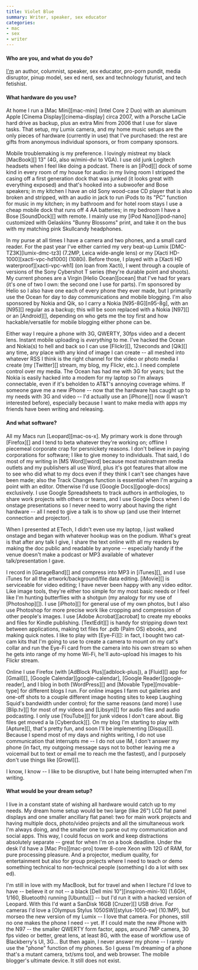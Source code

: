 ```yaml
---
title: Violet Blue
summary: Writer, speaker, sex educator
categories:
- mac
- sex
- writer
---
```


#### Who are you, and what do you do?

[I'm](http://tinynibbles.com/ "Violet's website.") an author, columnist, speaker, sex educator, pro-porn pundit, media disruptor, pinup model, sex ed nerd, sex and technology futurist, and tech fetishist.

#### What hardware do you use?

At home I run a [Mac Mini][mac-mini] (Intel Core 2 Duo) with an aluminum Apple [Cinema Display][cinema-display] circa 2007, with a Porsche LaCie hard drive as backup, plus an extra Mini from 2006 that I use for slave tasks. That setup, my Lumix camera, and my home music setups are the only pieces of hardware (currently in use) that I've purchased: the rest are gifts from anonymous individual sponsors, or from company sponsors.

Mobile troublemaking is my preference. I lovingly mistreat my black [MacBook][] 13" (4G, also w/mini-dvi to VGA). I use old junk Logitech headsets when I feel like doing a podcast. There is an [iPod][] dock of some kind in every room of my house for audio: in my living room I stripped the casing off a first generation dock that was junked (it looks great with everything exposed) and that's hooked into a subwoofer and Bose speakers; in my kitchen I have an old Sony wood-case CD player that is also broken and stripped, with an audio in jack to run iPods to its "PC" function for music in my kitchen; in my bathroom and for hotel room stays I use a cheap mobile dock that runs off 4 AA batteries; in my bedroom I have a Bose [SoundDock][] with remote. I mainly use my [iPod Nano][ipod-nano] customized with Gelaskins "Bunny Blossoms" print, and take it on the bus with my matching pink Skullcandy headphones.

In my purse at all times I have a camera and two phones, and a small card reader. For the past year I've either carried my very beat-up Lumix [DMC-TZ3K][lumix-dmc-tz3] (7.2MP, Leica wide-angle lens) or my [Xacti HD-1000][xacti-vpc-hd1000] (1080i). Before those, I played with a [Xacti HD waterproof][xacti-vpc-wh1] (on loan from Xacti), I went through a couple of versions of the Sony Cybershot T series (they're durable point and shoots). My current phones are a Virgin [Helio Ocean][ocean] that I've had for years (it's one of two I own: the second one I use for parts). I'm sponsored by Helio so I also have one each of every phone they ever made, but I primarily use the Ocean for day to day communications and mobile blogging. I'm also sponsored by Nokia and Qik, so I carry a Nokia [N95-8G][n95-8g], with an [N95][] regular as a backup; this will be soon replaced with a Nokia [N97][] or an [Android][], depending on who gets me the toy first and how hackable/versatile for mobile blogging either phone can be.

Either way I require a phone with 3G, QWERTY, 30fps video and a decent lens. Instant mobile uploading is *everything* to me. I've hacked the Ocean and Nokia(s) to hell and back so I can use [Flickr][], 12seconds and [Qik][] any time, any place with any kind of image I can create -- all meshed into whatever RSS I think is the right channel for the video or photo media I create (my [Twitter][] stream, my blog, my Flickr, etc.). I need complete control over my media. The Ocean has had me with 3G for years; but the Nokia is easily hacked into a modem for my laptop so I'm always connectable, even if it's beholden to AT&T's annoying coverage whims. If someone gave me a new iPhone -- now that the hardware has caught up to my needs with 3G and video -- I'd actually use an [iPhone][] now (I wasn't interested before), especially because I want to make media with apps my friends have been writing and releasing.

#### And what software?

All my Macs run [Leopard][mac-os-x]. My primary work is done through [Firefox][] and I tend to beta whatever they're working on; offline I piecemeal corporate crap for persnickety reasons. I don't believe in paying corporations for software; I like to give money to individuals. That said, I do most of my writing in [MS Word][word] because most mainstream media outlets and my publishers all use Word, plus it's got features that allow me to see who did what to my docs even if they think I can't see changes have been made; also the Track Changes function is essential when I'm arguing a point with an editor. Otherwise I'd use [Google Docs][google-docs] exclusively. I use Google Spreadsheets to track authors in anthologies, to share work projects with others or teams, and I use Google Docs when I do onstage presentations so I never need to worry about having the right hardware -- all I need to give a talk is to show up (and use their Internet connection and projector).

When I presented at ETech, I didn't even use my laptop, I just walked onstage and began with whatever hookup was on the podium. What's great is that after any talk I give, I share the text online with all my readers by making the doc public and readable by anyone -- especially handy if the venue doesn't make a podcast or MP3 available of whatever talk/presentation I gave.

I record in [GarageBand][] and compress into MP3 in [iTunes][], and I use iTunes for all the artwork/background/file data editing. [iMovie][] is serviceable for video editing; I have never been happy with any video editor. Like image tools, they're either too simple for my most basic needs or I feel like I'm hunting butterflies with a shotgun (my analogy for my use of [Photoshop][]). I use [iPhoto][] for general use of my own photos, but I also use Photoshop for more precise work like cropping and compression of other people's images. I use [Adobe Acrobat][acrobat] to create my ebooks and files for Kindle publishing. [TextEdit][] is handy for stripping down text between applications, making txt files for .pdb (Palm OS) ebooks, and making quick notes. I like to play with [Eye-Fi][]: in fact, I bought two cat-cam kits that I'm going to use to create a camera to mount on my cat's collar and run the Eye-Fi card from the camera into his own stream so when he gets into range of my home Wi-Fi, he'll auto-upload his images to his Flickr stream.

Online I use Firefox (with [AdBlock Plus][adblock-plus]), a [Fluid][] app for [Gmail][], [Google Calendar][google-calendar], [Google Reader][google-reader], and I blog in both [WordPress][] and [Movable Type][movable-type] for different blogs I run. For online images I farm out galleries and one-off shots to a couple different image hosting sites to keep Laughing Squid's bandwidth under control; for the same reasons (and more) I use [Blip.tv][] for most of my videos and [Libsyn][] for audio files and audio podcasting. I only use [YouTube][] for junk videos I don't care about. Big files get moved a la [Cyberduck][]. On my blog I'm starting to play with [Apture][], that's pretty fun, and soon I'll be implementing [Disqus][]. Because I spend most of my days and nights writing, I do not use communication that interrupts me -- I do not use IM, I don't answer my phone (in fact, my outgoing message says not to bother leaving me a voicemail but to text or email me to reach me the fastest), and I purposely don't use things like [Growl][].

I know, I know -- I like to be disruptive, but I hate being interrupted when I'm writing.

#### What would be your dream setup?

I live in a constant state of wishing all hardware would catch up to my needs. My dream home setup would be two large (like 26") LCD flat panel displays and one smaller ancillary flat panel: two for main work projects and having multiple docs, photo/video projects and all the simultaneous work I'm always doing, and the smaller one to parse out my communication and social apps. This way, I could focus on work and keep distractions absolutely separate -- great for when I'm on a book deadline. Under the desk I'd have a [Mac Pro][mac-pro] tower 8-core Xeon with 12G of RAM, for pure processing pleasure. And a projector, medium quality, for entertainment but also for group projects where I need to teach or demo something technical to non-technical people (something I do a lot with sex ed).

I'm still in love with my MacBook, but for travel and when I lecture I'd love to have -- believe it or not -- a black [Dell mini 10"][inspiron-mini-10] (1.6GH, 1/160, Bluetooth) running [Ubuntu][] -- but I'd run it with a hacked version of Leopard. With this I'd want a SanDisk 16GB [Cruzer][] USB drive. For cameras I'd love a [Olympus Stylus 1050SW][stylus-1050-sw] (10.1MP), but morseo the new version of my Lumix -- I love that camera. For phones, still no one makes the phone I need -- yet. If I could mate the new iPhone with the N97 -- the smaller QWERTY form factor, apps, around 7MP camera, 30 fps video or better, great lens, at least 8G, with the ease of workflow use of Blackberry's UI, 3G... But then again, I never answer my phone -- I rarely use the "phone" function of my phones. So I guess I'm dreaming of a phone that's a mutant camera, txt/sms tool, and web browser. The mobile blogger's ultimate device. It still does not exist.